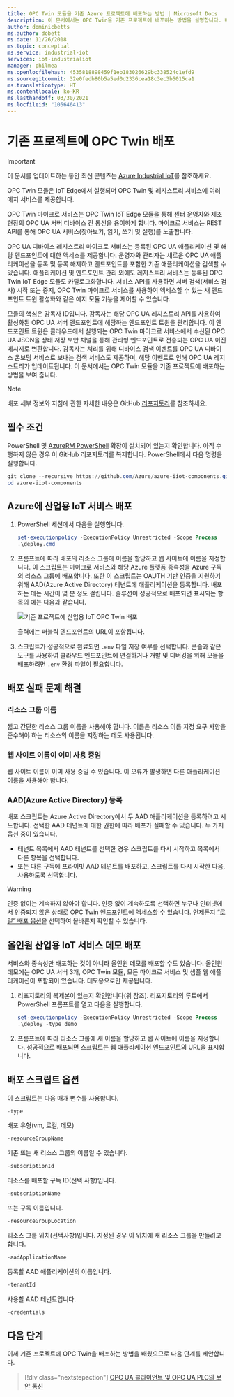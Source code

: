 ```yaml
---
title: OPC Twin 모듈을 기존 Azure 프로젝트에 배포하는 방법 | Microsoft Docs
description: 이 문서에서는 OPC Twin을 기존 프로젝트에 배포하는 방법을 설명합니다. 배포 실패 문제를 해결하는 방법에 관해서도 알아볼 수 있습니다.
author: dominicbetts
ms.author: dobett
ms.date: 11/26/2018
ms.topic: conceptual
ms.service: industrial-iot
services: iot-industrialiot
manager: philmea
ms.openlocfilehash: 4535818898459f1eb183026629bc338524c1efd9
ms.sourcegitcommit: 32e0fedb80b5a5ed0d2336cea18c3ec3b5015ca1
ms.translationtype: HT
ms.contentlocale: ko-KR
ms.lasthandoff: 03/30/2021
ms.locfileid: "105646413"
---
```

# <a name="deploy-opc-twin-to-an-existing-project"></a>기존 프로젝트에 OPC Twin 배포

> [!IMPORTANT]
> 이 문서를 업데이트하는 동안 최신 콘텐츠는 [Azure Industrial IoT](https://azure.github.io/Industrial-IoT/)를 참조하세요.

OPC Twin 모듈은 IoT Edge에서 실행되며 OPC Twin 및 레지스트리 서비스에 여러 에지 서비스를 제공합니다.

OPC Twin 마이크로 서비스는 OPC Twin IoT Edge 모듈을 통해 센터 운영자와 제조 현장의 OPC UA 서버 디바이스 간 통신을 용이하게 합니다. 마이크로 서비스는 REST API를 통해 OPC UA 서비스(찾아보기, 읽기, 쓰기 및 실행)를 노출합니다. 

OPC UA 디바이스 레지스트리 마이크로 서비스는 등록된 OPC UA 애플리케이션 및 해당 엔드포인트에 대한 액세스를 제공합니다. 운영자와 관리자는 새로운 OPC UA 애플리케이션을 등록 및 등록 해제하고 엔드포인트를 포함한 기존 애플리케이션을 검색할 수 있습니다. 애플리케이션 및 엔드포인트 관리 외에도 레지스트리 서비스는 등록된 OPC Twin IoT Edge 모듈도 카탈로그화합니다. 서비스 API를 사용하면 서버 검색(서비스 검사) 시작 또는 중지, OPC Twin 마이크로 서비스를 사용하여 액세스할 수 있는 새 엔드포인트 트윈 활성화와 같은 에지 모듈 기능을 제어할 수 있습니다.

모듈의 핵심은 감독자 ID입니다. 감독자는 해당 OPC UA 레지스트리 API를 사용하여 활성화된 OPC UA 서버 엔드포인트에 해당하는 엔드포인트 트윈을 관리합니다. 이 엔드포인트 트윈은 클라우드에서 실행되는 OPC Twin 마이크로 서비스에서 수신된 OPC UA JSON을 상태 저장 보안 채널을 통해 관리형 엔드포인트로 전송되는 OPC UA 이진 메시지로 변환합니다. 감독자는 처리를 위해 디바이스 검색 이벤트를 OPC UA 디바이스 온보딩 서비스로 보내는 검색 서비스도 제공하며, 해당 이벤트로 인해 OPC UA 레지스트리가 업데이트됩니다.  이 문서에서는 OPC Twin 모듈을 기존 프로젝트에 배포하는 방법을 보여 줍니다.

> [!NOTE]
> 배포 세부 정보와 지침에 관한 자세한 내용은 GitHub [리포지토리](https://github.com/Azure/azure-iiot-opc-twin-module)를 참조하세요.

## <a name="prerequisites"></a>필수 조건

PowerShell 및 [AzureRM PowerShell](/powershell/azure/azurerm/install-azurerm-ps) 확장이 설치되어 있는지 확인합니다. 아직 수행하지 않은 경우 이 GitHub 리포지토리를 복제합니다. PowerShell에서 다음 명령을 실행합니다.

```powershell
git clone --recursive https://github.com/Azure/azure-iiot-components.git
cd azure-iiot-components
```

## <a name="deploy-industrial-iot-services-to-azure"></a>Azure에 산업용 IoT 서비스 배포

1. PowerShell 세션에서 다음을 실행합니다.

    ```powershell
    set-executionpolicy -ExecutionPolicy Unrestricted -Scope Process
    .\deploy.cmd
    ```

2. 프롬프트에 따라 배포의 리소스 그룹에 이름을 할당하고 웹 사이트에 이름을 지정합니다.   이 스크립트는 마이크로 서비스와 해당 Azure 플랫폼 종속성을 Azure 구독의 리소스 그룹에 배포합니다.  또한 이 스크립트는 OAUTH 기반 인증을 지원하기 위해 AAD(Azure Active Directory) 테넌트에 애플리케이션을 등록합니다.  배포하는 데는 시간이 몇 분 정도 걸립니다.  솔루션이 성공적으로 배포되면 표시되는 항목의 예는 다음과 같습니다.

   ![기존 프로젝트에 산업용 IoT OPC Twin 배포](media/howto-opc-twin-deploy-existing/opc-twin-deploy-existing1.png)

   출력에는 퍼블릭 엔드포인트의 URL이 포함됩니다. 

3. 스크립트가 성공적으로 완료되면 `.env` 파일 저장 여부를 선택합니다.  콘솔과 같은 도구를 사용하여 클라우드 엔드포인트에 연결하거나 개발 및 디버깅을 위해 모듈을 배포하려면 `.env` 환경 파일이 필요합니다.

## <a name="troubleshooting-deployment-failures"></a>배포 실패 문제 해결

### <a name="resource-group-name"></a>리소스 그룹 이름

짧고 간단한 리소스 그룹 이름을 사용해야 합니다.  이름은 리소스 이름 지정 요구 사항을 준수해야 하는 리소스의 이름을 지정하는 데도 사용됩니다.  

### <a name="website-name-already-in-use"></a>웹 사이트 이름이 이미 사용 중임

웹 사이트 이름이 이미 사용 중일 수 있습니다.  이 오류가 발생하면 다른 애플리케이션 이름을 사용해야 합니다.

### <a name="azure-active-directory-aad-registration"></a>AAD(Azure Active Directory) 등록

배포 스크립트는 Azure Active Directory에서 두 AAD 애플리케이션을 등록하려고 시도합니다.  선택한 AAD 테넌트에 대한 권한에 따라 배포가 실패할 수 있습니다. 두 가지 옵션 중이 있습니다.

* 테넌트 목록에서 AAD 테넌트를 선택한 경우 스크립트를 다시 시작하고 목록에서 다른 항목을 선택합니다.
* 또는 다른 구독에 프라이빗 AAD 테넌트를 배포하고, 스크립트를 다시 시작한 다음, 사용하도록 선택합니다.

> [!WARNING]
> 인증 없이는 계속하지 않아야 합니다.  인증 없이 계속하도록 선택하면 누구나 인터넷에서 인증되지 않은 상태로 OPC Twin 엔드포인트에 액세스할 수 있습니다.   언제든지 [“로컬” 배포 옵션](howto-opc-twin-deploy-dependencies.md)을 선택하여 올바른지 확인할 수 있습니다.

## <a name="deploy-an-all-in-one-industrial-iot-services-demo"></a>올인원 산업용 IoT 서비스 데모 배포

서비스와 종속성만 배포하는 것이 아니라 올인원 데모를 배포할 수도 있습니다.  올인원 데모에는 OPC UA 서버 3개, OPC Twin 모듈, 모든 마이크로 서비스 및 샘플 웹 애플리케이션이 포함되어 있습니다.  데모용으로만 제공됩니다.

1. 리포지토리의 복제본이 있는지 확인합니다(위 참조). 리포지토리의 루트에서 PowerShell 프롬프트를 열고 다음을 실행합니다.

    ```powershell
    set-executionpolicy -ExecutionPolicy Unrestricted -Scope Process
    .\deploy -type demo
    ```

2. 프롬프트에 따라 리소스 그룹에 새 이름을 할당하고 웹 사이트에 이름을 지정합니다.  성공적으로 배포되면 스크립트는 웹 애플리케이션 엔드포인트의 URL을 표시합니다.

## <a name="deployment-script-options"></a>배포 스크립트 옵션

이 스크립트는 다음 매개 변수를 사용합니다.

```powershell
-type
```

배포 유형(vm, 로컬, 데모)

```powershell
-resourceGroupName
```

기존 또는 새 리소스 그룹의 이름일 수 있습니다.

```powershell
-subscriptionId
```

리소스를 배포할 구독 ID(선택 사항)입니다.

```powershell
-subscriptionName
```

또는 구독 이름입니다.

```powershell
-resourceGroupLocation
```

리소스 그룹 위치(선택사항)입니다. 지정된 경우 이 위치에 새 리소스 그룹을 만들려고 합니다.

```powershell
-aadApplicationName
```

등록할 AAD 애플리케이션의 이름입니다.

```powershell
-tenantId
```

사용할 AAD 테넌트입니다.

```powershell
-credentials
```

## <a name="next-steps"></a>다음 단계

이제 기존 프로젝트에 OPC Twin을 배포하는 방법을 배웠으므로 다음 단계를 제안합니다.

> [!div class="nextstepaction"]
> [OPC UA 클라이언트 및 OPC UA PLC의 보안 통신](howto-opc-vault-secure.md)